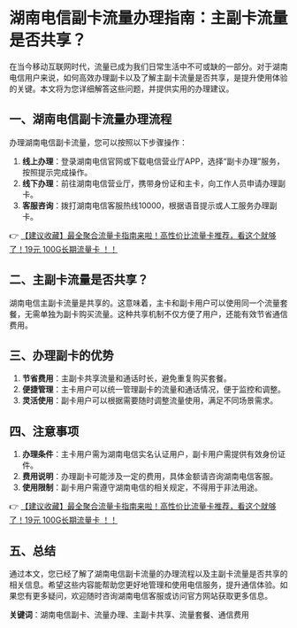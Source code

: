 # 湖南电信副卡流量办理指南：主副卡流量是否共享？

在当今移动互联网时代，流量已成为我们日常生活中不可或缺的一部分。对于湖南电信用户来说，如何高效办理副卡以及了解主副卡流量是否共享，是提升使用体验的关键。本文将为您详细解答这些问题，并提供实用的办理建议。

## 一、湖南电信副卡流量办理流程

办理湖南电信副卡流量，您可以按照以下步骤操作：

1. **线上办理**：登录湖南电信官网或下载电信营业厅APP，选择“副卡办理”服务，按照提示完成操作。
2. **线下办理**：前往湖南电信营业厅，携带身份证和主卡，向工作人员申请办理副卡。
3. **客服咨询**：拨打湖南电信客服热线10000，根据语音提示或人工服务办理副卡。

👉 [【建议收藏】最全聚合流量卡指南来啦！高性价比流量卡推荐，看这个就够了！19元 100G长期流量卡 ！！](https://bit.ly/Liuliangka)

## 二、主副卡流量是否共享？

湖南电信主副卡流量是共享的。这意味着，主卡和副卡用户可以使用同一个流量套餐，无需单独为副卡购买流量。这种共享机制不仅方便了用户，还能有效节省通信费用。

## 三、办理副卡的优势

1. **节省费用**：主副卡共享流量和通话时长，避免重复购买套餐。
2. **便捷管理**：主卡用户可以统一管理副卡的流量和通话情况，便于监控和调整。
3. **灵活使用**：副卡用户可以根据需要随时调整流量使用，满足不同场景需求。

## 四、注意事项

1. **办理条件**：主卡用户需为湖南电信实名认证用户，副卡用户需提供有效身份证件。
2. **费用说明**：办理副卡可能涉及一定的费用，具体金额请咨询湖南电信客服。
3. **使用限制**：副卡用户需遵守湖南电信的相关规定，不得用于非法用途。

👉 [【建议收藏】最全聚合流量卡指南来啦！高性价比流量卡推荐，看这个就够了！19元 100G长期流量卡 ！！](https://bit.ly/Liuliangka)

## 五、总结

通过本文，您已经了解了湖南电信副卡流量的办理流程以及主副卡流量是否共享的相关信息。希望这些内容能帮助您更好地管理和使用电信服务，提升通信体验。如果您有更多疑问，欢迎随时咨询湖南电信客服或访问官方网站获取更多信息。

**关键词**：湖南电信副卡、流量办理、主副卡共享、流量套餐、通信费用